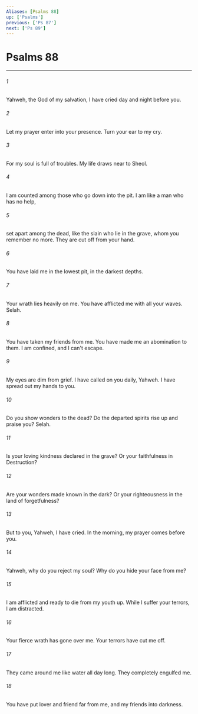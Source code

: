 ```yaml
---
Aliases: [Psalms 88]
up: ['Psalms']
previous: ['Ps 87']
next: ['Ps 89']
---
```

# Psalms 88
***





###### 1 

Yahweh, the God of my salvation, I have cried day and night before you. 



###### 2 

Let my prayer enter into your presence. Turn your ear to my cry. 



###### 3 

For my soul is full of troubles. My life draws near to Sheol. 



###### 4 

I am counted among those who go down into the pit. I am like a man who has no help, 



###### 5 

set apart among the dead, like the slain who lie in the grave, whom you remember no more. They are cut off from your hand. 



###### 6 

You have laid me in the lowest pit, in the darkest depths. 



###### 7 

Your wrath lies heavily on me. You have afflicted me with all your waves. Selah. 



###### 8 

You have taken my friends from me. You have made me an abomination to them. I am confined, and I can't escape. 



###### 9 

My eyes are dim from grief. I have called on you daily, Yahweh. I have spread out my hands to you. 



###### 10 

Do you show wonders to the dead? Do the departed spirits rise up and praise you? Selah. 



###### 11 

Is your loving kindness declared in the grave? Or your faithfulness in Destruction? 



###### 12 

Are your wonders made known in the dark? Or your righteousness in the land of forgetfulness? 



###### 13 

But to you, Yahweh, I have cried. In the morning, my prayer comes before you. 



###### 14 

Yahweh, why do you reject my soul? Why do you hide your face from me? 



###### 15 

I am afflicted and ready to die from my youth up. While I suffer your terrors, I am distracted. 



###### 16 

Your fierce wrath has gone over me. Your terrors have cut me off. 



###### 17 

They came around me like water all day long. They completely engulfed me. 



###### 18 

You have put lover and friend far from me, and my friends into darkness.
